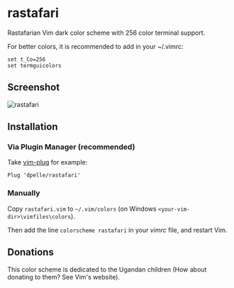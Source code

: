 # rastafari

Rastafarian Vim dark color scheme with 256 color terminal support.

For better colors, it is recommended to add in your ~/.vimrc:

```vim
set t_Co=256
set termguicolors
```

## Screenshot

![rastafari](https://user-images.githubusercontent.com/2261629/97753088-7eb47f00-1af5-11eb-87d5-d4e5b5d58e0b.png)

## Installation

### Via Plugin Manager (recommended)

Take [vim-plug](https://github.com/junegunn/vim-plug) for example:

```vim
Plug 'dpelle/rastafari'
```

### Manually

Copy `rastafari.vim` to `~/.vim/colors` (on Windows `<your-vim-dir>\vimfiles\colors`).

Then add the line `colorscheme rastafari` in your _vimrc_ file, and restart Vim.

## Donations

This color scheme is dedicated to the Ugandan children (How about donating to them? See Vim's website).
